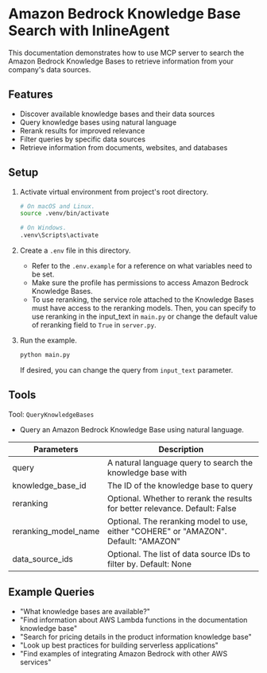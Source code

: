 # Amazon Bedrock Knowledge Base Search with InlineAgent

This documentation demonstrates how to use MCP server to search the Amazon Bedrock Knowledge Bases to retrieve information from your company's data sources.

## Features

- Discover available knowledge bases and their data sources
- Query knowledge bases using natural language
- Rerank results for improved relevance
- Filter queries by specific data sources
- Retrieve information from documents, websites, and databases

## Setup

1. Activate virtual environment from project's root directory.

   ```bash
   # On macOS and Linux.
   source .venv/bin/activate
   ```

   ```bash
   # On Windows.
   .venv\Scripts\activate
   ```

2. Create a `.env` file in this directory.

   - Refer to the `.env.example` for a reference on what variables need to be set.
   - Make sure the profile has permissions to access Amazon Bedrock Knowledge Bases.
   - To use reranking, the service role attached to the Knowledge Bases must have access to the reranking models. Then, you can specify to use reranking in the input_text in `main.py` or change the default value of reranking field to `True` in `server.py`.

3. Run the example.

   ```bash
   python main.py
   ```

   If desired, you can change the query from `input_text` parameter.

## Tools

Tool: `QueryKnowledgeBases`

- Query an Amazon Bedrock Knowledge Base using natural language.

| Parameters           | Description                                                                          |
| -------------------- | ------------------------------------------------------------------------------------ |
| query                | A natural language query to search the knowledge base with                           |
| knowledge_base_id    | The ID of the knowledge base to query                                                |
| reranking            | Optional. Whether to rerank the results for better relevance. Default: False         |
| reranking_model_name | Optional. The reranking model to use, either "COHERE" or "AMAZON". Default: "AMAZON" |
| data_source_ids      | Optional. The list of data source IDs to filter by. Default: None                    |

## Example Queries

- "What knowledge bases are available?"
- "Find information about AWS Lambda functions in the documentation knowledge base"
- "Search for pricing details in the product information knowledge base"
- "Look up best practices for building serverless applications"
- "Find examples of integrating Amazon Bedrock with other AWS services"
